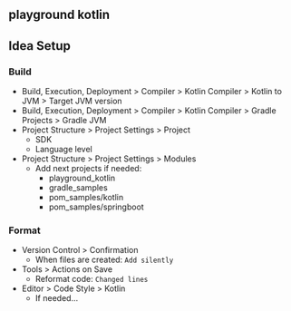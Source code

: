 ## playground kotlin

## Idea Setup

### Build

- Build, Execution, Deployment > Compiler > Kotlin Compiler > Kotlin to JVM > Target JVM version
- Build, Execution, Deployment > Compiler > Kotlin Compiler > Gradle Projects > Gradle JVM
- Project Structure > Project Settings > Project
    - SDK
    - Language level
- Project Structure > Project Settings > Modules
    - Add next projects if needed:
        - playground_kotlin
        - gradle_samples
        - pom_samples/kotlin
        - pom_samples/springboot

### Format

- Version Control > Confirmation
    - When files are created: `Add silently`
- Tools > Actions on Save
    - Reformat code: `Changed lines`
- Editor > Code Style > Kotlin
    - If needed...
